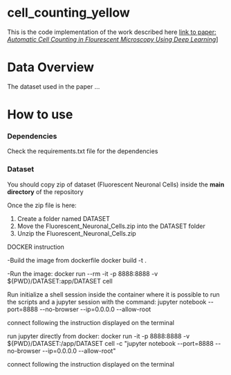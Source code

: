 # cell_counting_yellow
This is the code implementation of the work described here [link to paper: *Automatic Cell Counting in Flourescent Microscopy Using Deep Learning*](https://arxiv.org/abs/2103.01141)]

# Data Overview
The dataset used in the paper ...

# How to use

### Dependencies

Check the requirements.txt file for the dependencies

### Dataset

You should copy zip of dataset (Fluorescent Neuronal Cells) inside the **main directory** of the repository

Once the zip file is here:

1. Create a folder named DATASET
2. Move the Fluorescent_Neuronal_Cells.zip into the DATASET folder
3. Unzip the Fluorescent_Neuronal_Cells.zip







DOCKER instruction

-Build the image from dockerfile
docker build -t .

-Run the image:
docker run --rm -it -p 8888:8888 -v ${PWD}/DATASET:app/DATASET cell

Run initialize a shell session inside the container where it is possible to run the scripts and a jupyter session with the command:
jupyter notebook --port=8888 --no-browser --ip=0.0.0.0 --allow-root

connect following the instruction displayed on the terminal

run jupyter directly from docker:
docker run -it -p 8888:8888 -v ${PWD}/DATASET:/app/DATASET cell -c "jupyter notebook --port=8888 --no-browser --ip=0.0.0.0 --allow-root"

connect following the instruction displayed on the terminal
